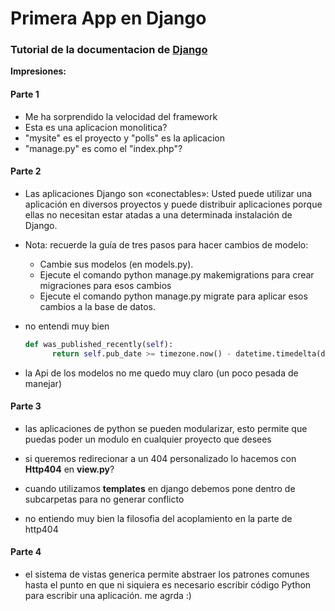 # Primera App en Django

### Tutorial de la documentacion de [Django](https://docs.djangoproject.com/es/3.2/intro/tutorial01/)

**Impresiones:**

#### Parte 1

- Me ha sorprendido la velocidad del framework
- Esta es una aplicacion monolitica?
- "mysite" es el proyecto y "polls" es la aplicacion
- "manage.py" es como el "index.php"?

#### Parte 2

- Las aplicaciones Django son «conectables»: Usted puede utilizar una aplicación en diversos proyectos y puede distribuir aplicaciones porque ellas no necesitan estar atadas a una determinada instalación de Django.

- Nota:
  recuerde la guía de tres pasos para hacer cambios de modelo:

  - Cambie sus modelos (en models.py).
  - Ejecute el comando python manage.py makemigrations para crear migraciones para esos cambios
  - Ejecute el comando python manage.py migrate para aplicar esos cambios a la base de datos.

- no entendi muy bien

  ```python
  def was_published_recently(self):
        return self.pub_date >= timezone.now() - datetime.timedelta(days=1)
  ```

- la Api de los modelos no me quedo muy claro (un poco pesada de manejar)

#### Parte 3

- las aplicaciones de python se pueden modularizar, esto permite que puedas poder un modulo en cualquier proyecto que desees

- si queremos redirecionar a un 404 personalizado lo hacemos con **Http404** en **view.py**?

- cuando utilizamos **templates** en django debemos pone dentro de subcarpetas para no generar conflicto

- no entiendo muy bien la filosofia del acoplamiento en la parte de http404

#### Parte 4

- el sistema de vistas generica permite abstraer los patrones comunes hasta el punto en que ni siquiera es necesario escribir código Python para escribir una aplicación. me agrda :)

